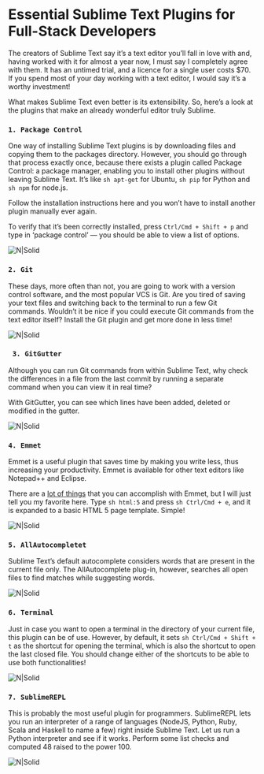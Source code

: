 # Essential Sublime Text Plugins for Full-Stack Developers
The creators of Sublime Text say it’s a text editor you’ll fall in love with and, having worked with it for almost a year now, I must say I completely agree with them. It has an untimed trial, and a licence for a single user costs $70. If you spend most of your day working with a text editor, I would say it’s a worthy investment!

What makes Sublime Text even better is its extensibility. So, here’s a look at the plugins that make an already wonderful editor truly Sublime.

### ```1. Package Control```

One way of installing Sublime Text plugins is by downloading files and copying them to the packages directory. However, you should go through that process exactly once, because there exists a plugin called Package Control: a package manager, enabling you to install other plugins without leaving Sublime Text. It’s like ```sh apt-get``` for Ubuntu, ```sh pip``` for Python and ```sh npm``` for node.js.

Follow the installation instructions here and you won’t have to install another plugin manually ever again.

To verify that it’s been correctly installed, press ```Ctrl/Cmd + Shift + p``` and type in ‘package control’ — you should be able to view a list of options.

![N|Solid](https://raw.githubusercontent.com/franvergara66/essential-sublime-plugins/master/images/1.png)

### ```2. Git```

These days, more often than not, you are going to work with a version control software, and the most popular VCS is Git. Are you tired of saving your text files and switching back to the terminal to run a few Git commands. Wouldn’t it be nice if you could execute Git commands from the text editor itself? Install the Git plugin and get more done in less time!

![N|Solid](https://raw.githubusercontent.com/franvergara66/essential-sublime-plugins/master/images/2.png)

### ``` 3. GitGutter```
Although you can run Git commands from within Sublime Text, why check the differences in a file from the last commit by running a separate command when you can view it in real time?

With GitGutter, you can see which lines have been added, deleted or modified in the gutter.

![N|Solid](https://raw.githubusercontent.com/franvergara66/essential-sublime-plugins/master/images/3.png)


### ```4. Emmet```

Emmet is a useful plugin that saves time by making you write less, thus increasing your productivity. Emmet is available for other text editors like Notepad++ and Eclipse.

There are a [lot of things](http://www.hongkiat.com/blog/html-css-faster-emmet/) that you can accomplish with Emmet, but I will just tell you my favorite here. Type ```sh html:5``` and press ```sh Ctrl/Cmd + e```, and it is expanded to a basic HTML 5 page template. Simple!

![N|Solid](https://raw.githubusercontent.com/franvergara66/essential-sublime-plugins/master/images/4.png)


### ```5. AllAutocompletet```

Sublime Text’s default autocomplete considers words that are present in the current file only. The AllAutocomplete plug-in, however, searches all open files to find matches while suggesting words.


![N|Solid](https://raw.githubusercontent.com/franvergara66/essential-sublime-plugins/master/images/5.png)

### ```6. Terminal```

Just in case you want to open a terminal in the directory of your current file, this plugin can be of use. However, by default, it sets ```sh Ctrl/Cmd + Shift + t``` as the shortcut for opening the terminal, which is also the shortcut to open the last closed file. You should change either of the shortcuts to be able to use both functionalities!


![N|Solid](https://raw.githubusercontent.com/franvergara66/essential-sublime-plugins/master/images/6.png)


### ```7. SublimeREPL```

This is probably the most useful plugin for programmers. SublimeREPL lets you run an interpreter of a range of languages (NodeJS, Python, Ruby, Scala and Haskell to name a few) right inside Sublime Text. Let us run a Python interpreter and see if it works. Perform some list checks and computed 48 raised to the power 100.

![N|Solid](https://raw.githubusercontent.com/franvergara66/essential-sublime-plugins/master/images/7.png)
